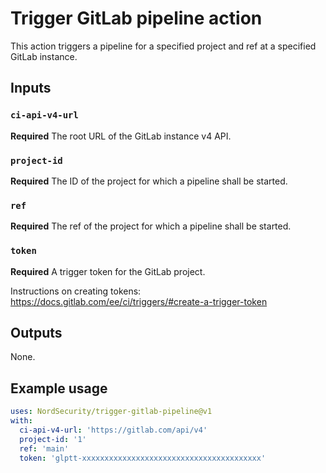 # Trigger GitLab pipeline action

This action triggers a pipeline for a specified project and ref at a specified GitLab instance.

## Inputs

### `ci-api-v4-url`

**Required** The root URL of the GitLab instance v4 API.

### `project-id`

**Required** The ID of the project for which a pipeline shall be started.

### `ref`

**Required** The ref of the project for which a pipeline shall be started.

### `token`

**Required** A trigger token for the GitLab project.

Instructions on creating tokens: https://docs.gitlab.com/ee/ci/triggers/#create-a-trigger-token

## Outputs

None.

## Example usage

```yaml
uses: NordSecurity/trigger-gitlab-pipeline@v1
with:
  ci-api-v4-url: 'https://gitlab.com/api/v4'
  project-id: '1'
  ref: 'main'
  token: 'glptt-xxxxxxxxxxxxxxxxxxxxxxxxxxxxxxxxxxxxxxxx'
```

